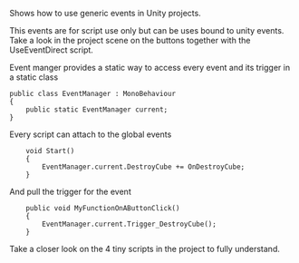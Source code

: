 Shows how to use generic events in Unity projects.

This events are for script use only but can be uses bound to unity events. 
Take a look in the project scene on the buttons together with the UseEventDirect script.

Event manger provides a static way to access every event and its trigger in a static class
```
public class EventManager : MonoBehaviour
{
    public static EventManager current;
}
```


Every script can attach to the global events
```
    void Start()
    {
        EventManager.current.DestroyCube += OnDestroyCube;
    }
```


And pull the trigger for the event
```
    public void MyFunctionOnAButtonClick()
    {
        EventManager.current.Trigger_DestroyCube();
    }
```

Take a closer look on the 4 tiny scripts in the project to fully understand.